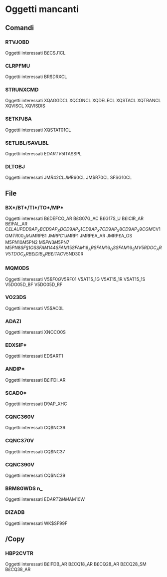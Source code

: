 # Oggetti mancanti
## Comandi
### RTVJOBD
  Oggetti interessati
  B£CSJ1CL
### CLRPFMU
  Oggetti interessati
  BR$DRXCL
### STRUNXCMD
  Oggetti interessati
  XQAGGDCL    XQCONCL     XQDELECL    XQSTACL     XQTRANCL    XQVISCL     XQVISDIS
### SETKPJBA
  Oggetti interessati
  XQSTAT01CL
### SETLIBL/SAVLIBL
  Oggetti interessati
  ED$ART      V5$ITASSPL
### DLTOBJ
  Oggetti interessati
  JM$R42CL    JM$R60CL    JM$R70CL    SFSG10CL
## File
### BX\*/BT\*/TI\*/TO\*/MP\*
  Oggetti interessati
  B£DEFCO_AR  B£G07G_AC   B£G17S_U    B£ICIR_AR   B£IFAL_AR   C£$LAUPD    D9AP_XBC    D9AP_XDC
  D9AP_X1C    D9AP_X7C    D9AP_X8C    D9AP_X9C    GM$CV1      GM$TR00_SM  JM$RPB1     JM$RPC1
  JM$RP1      JMRP£A_AR   JMRP£A_OS   M5$PN10     M5$PN2      M5$PN3      M5$PN7      M5$PN8
  SF§1OS      SFAM144     SFAM15      SFAM16_AR   SFAM16_OS   SFAM16_SM   V5RDOC_AR   V5TDOC_AR
  B£IDIB_AR   B£ITAC      V5$ND30R
### MQM0DS
  Oggetti interessati
  V5$BF0G     V5$RF01     V5AT15_1G   V5AT15_1R   V5AT15_1S   V5DO05D_BF  V5DO05D_RF
### VO23DS
  Oggetti interessati
  V5$AC0L
### ADAZI
  Oggetti interessati
  XNOCO0S
### EDXSIF\*
  Oggetti interessati
  ED$ART1
### ANDIP\*
  Oggetti interessati
  B£IFDI_AR
### SCAD0\*
  Oggetti interessati
  D9AP_XHC
### CQNC360V
  Oggetti interessati
  CQ$NC36
### CQNC370V
  Oggetti interessati
  CQ$NC37
### CQNC390V
  Oggetti interessati
  CQ$NC39
### BRM80WDS n_
  Oggetti interessati
  ED$ART2     MM$AM10W
### DIZADB
  Oggetti interessati
  WK$SF99F
## /Copy
### HBP2CVTR
  Oggetti interessati
  B£IFDB_AR   B£CQ18_AR   B£CQ28_AR   B£CQ28_SM   B£CQ38_AR
